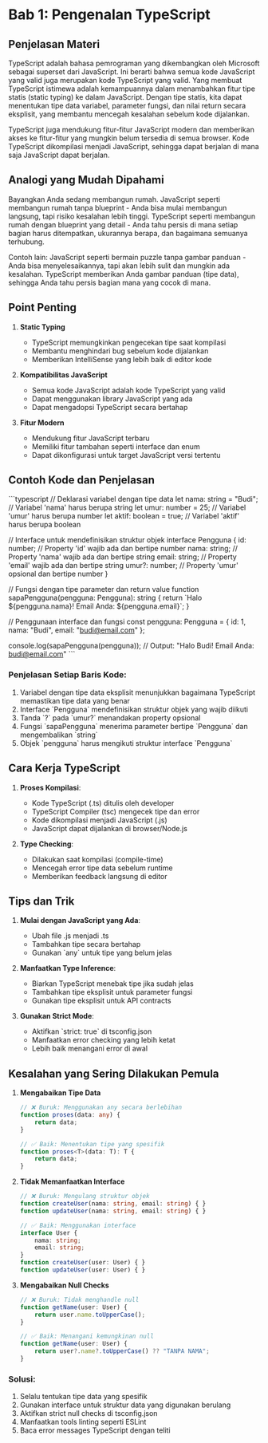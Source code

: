 # Bab 1: Pengenalan TypeScript

## Penjelasan Materi

TypeScript adalah bahasa pemrograman yang dikembangkan oleh Microsoft sebagai superset dari JavaScript. Ini berarti bahwa semua kode JavaScript yang valid juga merupakan kode TypeScript yang valid. Yang membuat TypeScript istimewa adalah kemampuannya dalam menambahkan fitur tipe statis (static typing) ke dalam JavaScript. Dengan tipe statis, kita dapat menentukan tipe data variabel, parameter fungsi, dan nilai return secara eksplisit, yang membantu mencegah kesalahan sebelum kode dijalankan.

TypeScript juga mendukung fitur-fitur JavaScript modern dan memberikan akses ke fitur-fitur yang mungkin belum tersedia di semua browser. Kode TypeScript dikompilasi menjadi JavaScript, sehingga dapat berjalan di mana saja JavaScript dapat berjalan.

## Analogi yang Mudah Dipahami

Bayangkan Anda sedang membangun rumah. JavaScript seperti membangun rumah tanpa blueprint - Anda bisa mulai membangun langsung, tapi risiko kesalahan lebih tinggi. TypeScript seperti membangun rumah dengan blueprint yang detail - Anda tahu persis di mana setiap bagian harus ditempatkan, ukurannya berapa, dan bagaimana semuanya terhubung.

Contoh lain: JavaScript seperti bermain puzzle tanpa gambar panduan - Anda bisa menyelesaikannya, tapi akan lebih sulit dan mungkin ada kesalahan. TypeScript memberikan Anda gambar panduan (tipe data), sehingga Anda tahu persis bagian mana yang cocok di mana.

## Point Penting

1. **Static Typing**
   - TypeScript memungkinkan pengecekan tipe saat kompilasi
   - Membantu menghindari bug sebelum kode dijalankan
   - Memberikan IntelliSense yang lebih baik di editor kode

2. **Kompatibilitas JavaScript**
   - Semua kode JavaScript adalah kode TypeScript yang valid
   - Dapat menggunakan library JavaScript yang ada
   - Dapat mengadopsi TypeScript secara bertahap

3. **Fitur Modern**
   - Mendukung fitur JavaScript terbaru
   - Memiliki fitur tambahan seperti interface dan enum
   - Dapat dikonfigurasi untuk target JavaScript versi tertentu

## Contoh Kode dan Penjelasan

\`\`\`typescript
// Deklarasi variabel dengan tipe data
let nama: string = "Budi";              // Variabel 'nama' harus berupa string
let umur: number = 25;                  // Variabel 'umur' harus berupa number
let aktif: boolean = true;              // Variabel 'aktif' harus berupa boolean

// Interface untuk mendefinisikan struktur objek
interface Pengguna {
    id: number;                         // Property 'id' wajib ada dan bertipe number
    nama: string;                       // Property 'nama' wajib ada dan bertipe string
    email: string;                      // Property 'email' wajib ada dan bertipe string
    umur?: number;                      // Property 'umur' opsional dan bertipe number
}

// Fungsi dengan tipe parameter dan return value
function sapaPengguna(pengguna: Pengguna): string {
    return \`Halo \${pengguna.nama}! Email Anda: \${pengguna.email}\`;
}

// Penggunaan interface dan fungsi
const pengguna: Pengguna = {
    id: 1,
    nama: "Budi",
    email: "budi@email.com"
};

console.log(sapaPengguna(pengguna));    // Output: "Halo Budi! Email Anda: budi@email.com"
\`\`\`

### Penjelasan Setiap Baris Kode:
1. Variabel dengan tipe data eksplisit menunjukkan bagaimana TypeScript memastikan tipe data yang benar
2. Interface \`Pengguna\` mendefinisikan struktur objek yang wajib diikuti
3. Tanda \`?\` pada \`umur?\` menandakan property opsional
4. Fungsi \`sapaPengguna\` menerima parameter bertipe \`Pengguna\` dan mengembalikan \`string\`
5. Objek \`pengguna\` harus mengikuti struktur interface \`Pengguna\`

## Cara Kerja TypeScript

1. **Proses Kompilasi**:
   - Kode TypeScript (.ts) ditulis oleh developer
   - TypeScript Compiler (tsc) mengecek tipe dan error
   - Kode dikompilasi menjadi JavaScript (.js)
   - JavaScript dapat dijalankan di browser/Node.js

2. **Type Checking**:
   - Dilakukan saat kompilasi (compile-time)
   - Mencegah error tipe data sebelum runtime
   - Memberikan feedback langsung di editor

## Tips dan Trik

1. **Mulai dengan JavaScript yang Ada**:
   - Ubah file .js menjadi .ts
   - Tambahkan tipe secara bertahap
   - Gunakan \`any\` untuk tipe yang belum jelas

2. **Manfaatkan Type Inference**:
   - Biarkan TypeScript menebak tipe jika sudah jelas
   - Tambahkan tipe eksplisit untuk parameter fungsi
   - Gunakan tipe eksplisit untuk API contracts

3. **Gunakan Strict Mode**:
   - Aktifkan \`strict: true\` di tsconfig.json
   - Manfaatkan error checking yang lebih ketat
   - Lebih baik menangani error di awal

## Kesalahan yang Sering Dilakukan Pemula

1. **Mengabaikan Tipe Data**
   ```typescript
   // ❌ Buruk: Menggunakan any secara berlebihan
   function proses(data: any) {
       return data;
   }

   // ✅ Baik: Menentukan tipe yang spesifik
   function proses<T>(data: T): T {
       return data;
   }
   ```

2. **Tidak Memanfaatkan Interface**
   ```typescript
   // ❌ Buruk: Mengulang struktur objek
   function createUser(nama: string, email: string) { }
   function updateUser(nama: string, email: string) { }

   // ✅ Baik: Menggunakan interface
   interface User {
       nama: string;
       email: string;
   }
   function createUser(user: User) { }
   function updateUser(user: User) { }
   ```

3. **Mengabaikan Null Checks**
   ```typescript
   // ❌ Buruk: Tidak menghandle null
   function getName(user: User) {
       return user.name.toUpperCase();
   }

   // ✅ Baik: Menangani kemungkinan null
   function getName(user: User) {
       return user?.name?.toUpperCase() ?? "TANPA NAMA";
   }
   ```

### Solusi:
1. Selalu tentukan tipe data yang spesifik
2. Gunakan interface untuk struktur data yang digunakan berulang
3. Aktifkan strict null checks di tsconfig.json
4. Manfaatkan tools linting seperti ESLint
5. Baca error messages TypeScript dengan teliti 